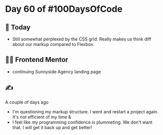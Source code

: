 # Day 60 of #100DaysOfCode

## 📖 Today

- Still somewhat perplexed by the CSS grid. Really makes us think diff about our markup compared to Flexbox.

## 👨‍💻 Frontend Mentor

- continuing Sunnyside Agency landing page

## ✍

A couple of days ago

- I'm questioning my markup structure. I went and restart a project again. It's not efficient of my time &
- I feel like my programming confidence is plummeting. We don't want that. I will get it back up and get better!

